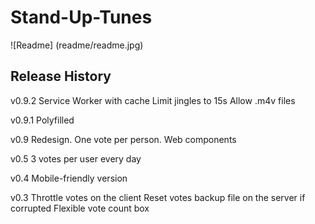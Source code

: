 Stand-Up-Tunes
==============

![Readme]
(readme/readme.jpg)

Release History
---------------
v0.9.2
Service Worker with cache
Limit jingles to 15s
Allow .m4v files

v0.9.1
Polyfilled

v0.9
Redesign. One vote per person.
Web components

v0.5
3 votes per user every day

v0.4
Mobile-friendly version

v0.3
Throttle votes on the client
Reset votes backup file on the server if corrupted
Flexible vote count box